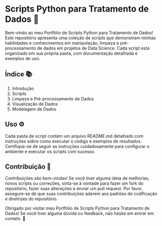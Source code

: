 # Scripts Python para Tratamento de Dados 🐍

Bem-vindo ao meu Portfólio de Scripts Python para Tratamento de Dados! Este repositório apresenta uma coleção de scripts que demonstram minhas habilidades e conhecimentos em manipulação, limpeza e pré-processamento de dados em projetos de Data Science. Cada script está organizado em sua própria pasta, com documentação detalhada e exemplos de uso.

## Índice 📚

1. Introdução
2. Scripts
3. Limpeza e Pré-processamento de Dados
4. Visualização de Dados
5. Modelagem de Dados

## Uso ⚙️
Cada pasta de script contém um arquivo README.md detalhado com instruções sobre como executar o código e exemplos de resultados. Certifique-se de seguir as instruções cuidadosamente para configurar o ambiente e executar os scripts com sucesso.

## Contribuição 🤝

Contribuições são bem-vindas! Se você tiver alguma ideia de melhorias, novos scripts ou correções, sinta-se à vontade para fazer um fork do repositório, fazer suas alterações e enviar um pull request. Por favor, assegure-se de que suas contribuições aderem aos padrões de codificação e diretrizes do repositório.

Obrigado por visitar meu Portfólio de Scripts Python para Tratamento de Dados! Se você tiver alguma dúvida ou feedback, não hesite em entrar em contato. 📧
